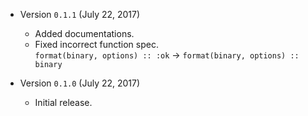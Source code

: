 * Version `0.1.1` (July 22, 2017)

  * Added documentations.
  * Fixed incorrect function spec.<br>`format(binary, options) :: :ok` &rarr;
    `format(binary, options) :: binary`

* Version `0.1.0` (July 22, 2017)

  * Initial release.

